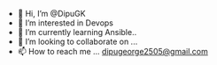 - 👋 Hi, I’m @DipuGK
- 👀 I’m interested in Devops
- 🌱 I’m currently learning Ansible..
- 💞️ I’m looking to collaborate on ...
- 📫 How to reach me ... dipugeorge2505@gmail.com

<!---
DipuGK/DipuGK is a ✨ special ✨ repository because its `README.md` (this file) appears on your GitHub profile.
You can click the Preview link to take a look at your changes.
--->
